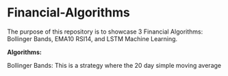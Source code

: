 # Financial-Algorithms
The purpose of this repository is to showcase 3 Financial Algorithms: Bollinger Bands, EMA10 RSI14, and LSTM Machine Learning.

**Algorithms:**

Bollinger Bands: This is a strategy where the 20 day simple moving average 
